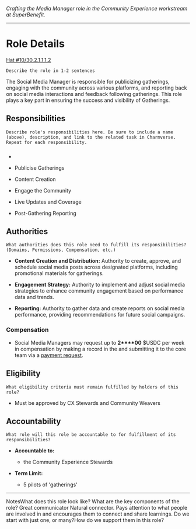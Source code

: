 
_Crafting the Media Manager role in the Community Experience workstream at SuperBenefit._  

---

# Role Details

[Hat #10/30.2.1.1.1.2](https://app.hatsprotocol.xyz/trees/10/30?hatId=30.2.1.1.1.2)

`Describe the role in 1-2 sentences`

The Social Media Manager is responsible for publicizing gatherings, engaging with the community across various platforms, and reporting back on social media interactions and feedback following gatherings. This role plays a key part in ensuring the success and visibility of Gatherings.

## Responsibilities

`Describe role's responsibilities here. Be sure to include a name (above), description, and link to the related task in Charmverse. Repeat for each responsibility.`

### 

-  

  - Publicise Gatherings

  - Content Creation

  - Engage the Community

  - Live Updates and Coverage

  - Post-Gathering Reporting

## Authorities

`What authorities does this role need to fulfill its responsibilities? (Domains, Permissions, Compensation, etc.)`

- **Content Creation and Distribution:** Authority to create, approve, and schedule social media posts across designated platforms, including promotional materials for gatherings.

- **Engagement Strategy:** Authority to implement and adjust social media strategies to enhance community engagement based on performance data and trends. 

- **Reporting:** Authority to gather data and create reports on social media performance, providing recommendations for future social campaigns.

### Compensation

- Social Media Managers may request up to **2****00** $USDC per week in compensation by making a record in the   and submitting it to the core team via a [payment request](https://app.onchainden.com/payment-requests/new-request/ad5198fa-0a29-4009-b774-3eebed78d3d3).

## Eligibility

`What eligibility criteria must remain fulfilled by holders of this role?`

- Must be approved by CX Stewards and Community Weavers

## Accountability

`What role will this role be accountable to for fulfillment of its responsibilities?`

- **Accountable to:**

  - the Community Experience Stewards

- **Term Limit:**

  - 5 pilots of 'gatherings'


---

NotesWhat does this role look like? What are the key components of the role?	Great communicator	Natural connector. Pays attention to what people are involved in and encourages them to connect and share learnings.	Do we start with just one, or many?How do we support them in this role?
